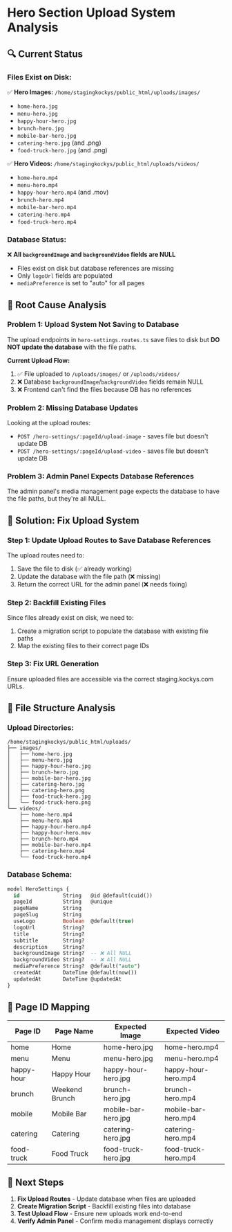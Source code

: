 # Hero Section Upload System Analysis

## 🔍 **Current Status**

### **Files Exist on Disk:**
✅ **Hero Images:** `/home/stagingkockys/public_html/uploads/images/`
- `home-hero.jpg`
- `menu-hero.jpg` 
- `happy-hour-hero.jpg`
- `brunch-hero.jpg`
- `mobile-bar-hero.jpg`
- `catering-hero.jpg` (and .png)
- `food-truck-hero.jpg` (and .png)

✅ **Hero Videos:** `/home/stagingkockys/public_html/uploads/videos/`
- `home-hero.mp4`
- `menu-hero.mp4`
- `happy-hour-hero.mp4` (and .mov)
- `brunch-hero.mp4`
- `mobile-bar-hero.mp4`
- `catering-hero.mp4`
- `food-truck-hero.mp4`

### **Database Status:**
❌ **All `backgroundImage` and `backgroundVideo` fields are NULL**
- Files exist on disk but database references are missing
- Only `logoUrl` fields are populated
- `mediaPreference` is set to "auto" for all pages

## 🚨 **Root Cause Analysis**

### **Problem 1: Upload System Not Saving to Database**
The upload endpoints in `hero-settings.routes.ts` save files to disk but **DO NOT update the database** with the file paths.

**Current Upload Flow:**
1. ✅ File uploaded to `/uploads/images/` or `/uploads/videos/`
2. ❌ Database `backgroundImage`/`backgroundVideo` fields remain NULL
3. ❌ Frontend can't find the files because DB has no references

### **Problem 2: Missing Database Updates**
Looking at the upload routes:
- `POST /hero-settings/:pageId/upload-image` - saves file but doesn't update DB
- `POST /hero-settings/:pageId/upload-video` - saves file but doesn't update DB

### **Problem 3: Admin Panel Expects Database References**
The admin panel's media management page expects the database to have the file paths, but they're all NULL.

## 🔧 **Solution: Fix Upload System**

### **Step 1: Update Upload Routes to Save Database References**

The upload routes need to:
1. Save the file to disk (✅ already working)
2. Update the database with the file path (❌ missing)
3. Return the correct URL for the admin panel (❌ needs fixing)

### **Step 2: Backfill Existing Files**

Since files already exist on disk, we need to:
1. Create a migration script to populate the database with existing file paths
2. Map the existing files to their correct page IDs

### **Step 3: Fix URL Generation**

Ensure uploaded files are accessible via the correct staging.kockys.com URLs.

## 📁 **File Structure Analysis**

### **Upload Directories:**
```
/home/stagingkockys/public_html/uploads/
├── images/
│   ├── home-hero.jpg
│   ├── menu-hero.jpg
│   ├── happy-hour-hero.jpg
│   ├── brunch-hero.jpg
│   ├── mobile-bar-hero.jpg
│   ├── catering-hero.jpg
│   ├── catering-hero.png
│   ├── food-truck-hero.jpg
│   └── food-truck-hero.png
└── videos/
    ├── home-hero.mp4
    ├── menu-hero.mp4
    ├── happy-hour-hero.mp4
    ├── happy-hour-hero.mov
    ├── brunch-hero.mp4
    ├── mobile-bar-hero.mp4
    ├── catering-hero.mp4
    └── food-truck-hero.mp4
```

### **Database Schema:**
```sql
model HeroSettings {
  id              String   @id @default(cuid())
  pageId          String   @unique
  pageName        String
  pageSlug        String
  useLogo         Boolean  @default(true)
  logoUrl         String?
  title           String?
  subtitle        String?
  description     String?
  backgroundImage String?  -- ❌ All NULL
  backgroundVideo String?  -- ❌ All NULL
  mediaPreference String?  @default("auto")
  createdAt       DateTime @default(now())
  updatedAt       DateTime @updatedAt
}
```

## 🎯 **Page ID Mapping**

| Page ID | Page Name | Expected Image | Expected Video |
|---------|-----------|----------------|----------------|
| home | Home | home-hero.jpg | home-hero.mp4 |
| menu | Menu | menu-hero.jpg | menu-hero.mp4 |
| happy-hour | Happy Hour | happy-hour-hero.jpg | happy-hour-hero.mp4 |
| brunch | Weekend Brunch | brunch-hero.jpg | brunch-hero.mp4 |
| mobile | Mobile Bar | mobile-bar-hero.jpg | mobile-bar-hero.mp4 |
| catering | Catering | catering-hero.jpg | catering-hero.mp4 |
| food-truck | Food Truck | food-truck-hero.jpg | food-truck-hero.mp4 |

## 🔄 **Next Steps**

1. **Fix Upload Routes** - Update database when files are uploaded
2. **Create Migration Script** - Backfill existing files into database
3. **Test Upload Flow** - Ensure new uploads work end-to-end
4. **Verify Admin Panel** - Confirm media management displays correctly





